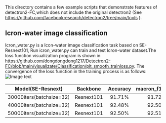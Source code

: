 
This directory contains a few example scripts that demonstrate features of detectron2-FC,which does not include the original detectron2 (See https://github.com/facebookresearch/detectron2/tree/main/tools ).

## Icron-water image classification
Icron_water.py is a Icon-water image classification task based on SE-Resnext101, Run icron_water.py can train and test Icron-water dataset.The loss function visualization program is shown in https://github.com/dongdongdong1217/Detectron2-FC/blob/main/visualizate/Classification/plt_smooth_trainloss.py. The convergence of the loss function in the training process is as follows:
![Image text](https://github.com/dongdongdong1217/Detectron2-FC/blob/main/visualizate/Visualization-diagram/Classification/Icron-water_trainloss.png)

| Model(SE-Resnext) | Backbone | Accuracy  | macron_f1_score | mAP |
| :----: |  :----: | :----: | :----: | :----: |
| 30000iters(batchsize=32) | Resnext101 |  91.71%  |  91.72% | 87.62% |
| 40000iters(batchsize=32) | Resnext101 |  92.48%  |  92.50% | 89.03% |
| 50000iters(batchsize=32) | Resnext101 |  92.50%  |  92.51% | 88.87% |
